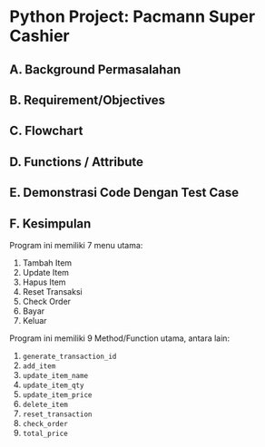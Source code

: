 # Python Project: Pacmann Super Cashier

## A. Background Permasalahan

## B. Requirement/Objectives

## C. Flowchart

## D. Functions / Attribute

## E. Demonstrasi Code Dengan Test Case

## F. Kesimpulan

Program ini memiliki 7 menu utama:
1. Tambah Item
2. Update Item
3. Hapus Item
4. Reset Transaksi
5. Check Order
6. Bayar
7. Keluar

Program ini memiliki 9 Method/Function utama, antara lain:
1. `generate_transaction_id`
2. `add_item`
3. `update_item_name`
4. `update_item_qty`
5. `update_item_price`
6. `delete_item`
7. `reset_transaction`
8. `check_order`
9. `total_price`
